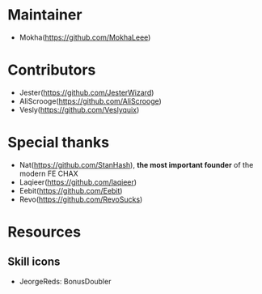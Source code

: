 # Maintainer

- Mokha(https://github.com/MokhaLeee)

# Contributors

- Jester(https://github.com/JesterWizard)
- AliScrooge(https://github.com/AliScrooge)
- Vesly(https://github.com/Veslyquix)

# Special thanks

- Nat(https://github.com/StanHash), **the most important founder** of the modern FE CHAX
- Laqieer(https://github.com/laqieer)
- Eebit(https://github.com/Eebit)
- Revo(https://github.com/RevoSucks)

# Resources

## Skill icons

- JeorgeReds: BonusDoubler
